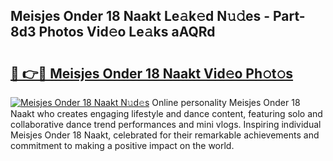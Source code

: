 ## Meisjes Onder 18 Naakt Le𝚊k𝚎d N𝚞𝚍es - Part-8d3 Photos Vid𝚎o Le𝚊ks aAQRd

# <h2><a href="http://fb4izvd.evod.top/?m=Meisjes+Onder+18+Naakt">🔗 👉🔴 Meisjes Onder 18 Naakt Vid𝚎o Ph𝚘t𝚘s</a></h2>

[![Meisjes Onder 18 Naakt N𝚞d𝚎s](https://i.imgur.com/8V9OHl7.gif)](http://fb4izvd.evod.top/?m=Meisjes+Onder+18+Naakt)
Online personality Meisjes Onder 18 Naakt who creates engaging lifestyle and dance content, featuring solo and collaborative dance trend performances and mini vlogs. Inspiring individual Meisjes Onder 18 Naakt, celebrated for their remarkable achievements and commitment to making a positive impact on the world. 
